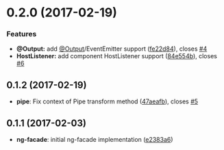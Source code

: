 <a name="0.2.0"></a>
# 0.2.0 (2017-02-19)


### Features

* **@Output:** add [@Output](https://github.com/Output)/EventEmitter support ([fe22d84](https://github.com/jbedard/ng-facade/commit/fe22d84)), closes [#4](https://github.com/jbedard/ng-facade/issues/4)
* **HostListener:** add component HostListener support ([84e554b](https://github.com/jbedard/ng-facade/commit/84e554b)), closes [#6](https://github.com/jbedard/ng-facade/issues/6)



<a name="0.1.2"></a>
## 0.1.2 (2017-02-19)

* **pipe**: Fix context of Pipe transform method ([47aeafb](https://github.com/jbedard/ng-facade/commit/47aeafb)), closes [#5](https://github.com/jbedard/ng-facade/issues/5)



<a name="0.1.1"></a>
## 0.1.1 (2017-02-03)

* **ng-facade**: initial ng-facade implementation ([e2383a6](https://github.com/jbedard/ng-facade/commit/e2383a6))